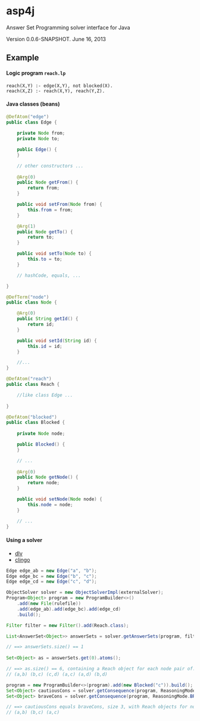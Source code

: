 # asp4j

Answer Set Programming solver interface for Java

Version 0.0.6-SNAPSHOT. June 16, 2013

## Example

#### Logic program `reach.lp`

    reach(X,Y) :- edge(X,Y), not blocked(X).
    reach(X,Z) :- reach(X,Y), reach(Y,Z).

#### Java classes (beans)
  
```java
@DefAtom("edge")
public class Edge {
    
    private Node from;
    private Node to;

    public Edge() {
    }

    // other constructors ...
    
    @Arg(0)
    public Node getFrom() {
        return from;
    }

    public void setFrom(Node from) {
        this.from = from;
    }

    @Arg(1)
    public Node getTo() {
        return to;
    }

    public void setTo(Node to) {
        this.to = to;
    }

    // hashCode, equals, ...

}

@DefTerm("node")
public class Node {

    @Arg(0)
    public String getId() {
        return id;
    }

    public void setId(String id) {
        this.id = id;
    }

    //...
}

@DefAtom("reach")
public class Reach {

    //like class Edge ...
    
}

@DefAtom("blocked")
public class Blocked {
    
    private Node node;

    public Blocked() {
    }

    // ...
    
    @Arg(0)
    public Node getNode() {
        return node;
    }

    public void setNode(Node node) {
        this.node = node;
    }

    // ...
}


```

#### Using a solver

- [dlv](http://www.dlvsystem.com/)
- [clingo](http://potassco.sourceforge.net/)

```java
Edge edge_ab = new Edge("a", "b");
Edge edge_bc = new Edge("b", "c");
Edge edge_cd = new Edge("c", "d");

ObjectSolver solver = new ObjectSolverImpl(externalSolver);
Program<Object> program = new ProgramBuilder<>()
    .add(new File(rulefile))
    .add(edge_ab).add(edge_bc).add(edge_cd)
    .build();

Filter filter = new Filter().add(Reach.class);

List<AnswerSet<Object>> answerSets = solver.getAnswerSets(program, filter);

// ==> answerSets.size() == 1
        
Set<Object> as = answerSets.get(0).atoms();

// ==> as.size() == 6, containing a Reach object for each node pair of:
// (a,b) (b,c) (c,d) (a,c) (a,d) (b,d)

program = new ProgramBuilder<>(program).add(new Blocked("c")).build();
Set<Object> cautiousCons = solver.getConsequence(program, ReasoningMode.CAUTIOUS, filter);
Set<Object> braveCons = solver.getConsequence(program, ReasoningMode.BRAVE, filter);

// ==> cautiousCons equals braveCons, size 3, with Reach objects for node pairs:
// (a,b) (b,c) (a,c)
```
